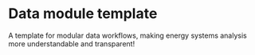 # Data module template

A template for modular data workflows, making energy systems analysis more understandable and transparent!

